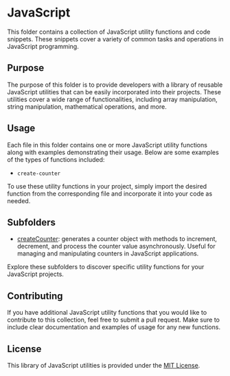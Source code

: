 # JavaScript

This folder contains a collection of JavaScript utility functions and code snippets. These snippets cover a variety of common tasks and operations in JavaScript programming.

## Purpose

The purpose of this folder is to provide developers with a library of reusable JavaScript utilities that can be easily incorporated into their projects. These utilities cover a wide range of functionalities, including array manipulation, string manipulation, mathematical operations, and more.

## Usage 

Each file in this folder contains one or more JavaScript utility functions along with examples demonstrating their usage. Below are some examples of the types of functions included:

- `create-counter`

To use these utility functions in your project, simply import the desired function from the corresponding file and incorporate it into your code as needed.

## Subfolders

- [createCounter](JavaScript/utility-functions/create-counter.js): generates a counter object with methods to increment, decrement, and process the counter value asynchronously. Useful for managing and manipulating counters in JavaScript applications.

Explore these subfolders to discover specific utility functions for your JavaScript projects.

## Contributing

If you have additional JavaScript utility functions that you would like to contribute to this collection, feel free to submit a pull request. Make sure to include clear documentation and examples of usage for any new functions.

## License

This library of JavaScript utilities is provided under the [MIT License](LICENSE).
